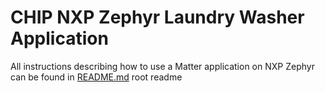 # CHIP NXP Zephyr Laundry Washer Application

All instructions describing how to use a Matter application on NXP Zephyr can be found in [README.md](../../../all-clusters-app/nxp/zephyr/README.md) root readme